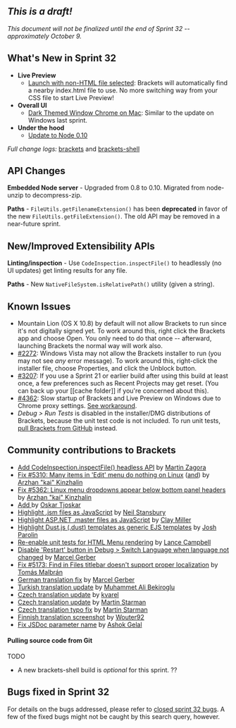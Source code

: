 _This is a draft!_
--------------------
_This document will not be finalized until the end of Sprint 32 -- approximately October 9._

What's New in Sprint 32
-----------------------
* **Live Preview**
    * [Launch with non-HTML file selected](https://trello.com/c/gbBtpARq/709-1-define-default-html-file-for-live-development): Brackets will automatically find a nearby index.html file to use. No more switching way from your CSS file to start Live Preview!
* **Overall UI**
    * [Dark Themed Window Chrome on Mac](https://trello.com/c/oyGfEvrK/900-3-into-darkness-shell-osx): Similar to the update on Windows last sprint.
* **Under the hood**
    * [Update to Node 0.10](https://trello.com/c/2fqQFO5J/999-2-upgrade-node-to-latest-0-10)


_Full change logs:_ [brackets](https://github.com/adobe/brackets/compare/sprint-31a...sprint-32#commits_bucket) and [brackets-shell](https://github.com/adobe/brackets-shell/compare/sprint-31a...sprint-32#commits_bucket)


API Changes
-----------
**Embedded Node server** - Upgraded from 0.8 to 0.10. Migrated from node-unzip to decompress-zip.

**Paths** - `FileUtils.getFilenameExtension()` has been **deprecated** in favor of the new `FileUtils.getFileExtension()`. The old API may be removed in a near-future sprint.

New/Improved Extensibility APIs
-------------------------------
**Linting/inspection** - Use `CodeInspection.inspectFile()` to headlessly (no UI updates) get linting results for any file.

**Paths** - New `NativeFileSystem.isRelativePath()` utility (given a string).


Known Issues
------------
* Mountain Lion (OS X 10.8) by default will not allow Brackets to run since it's not digitally signed yet. To work around this, right click the Brackets app and choose Open. You only need to do that once -- afterward, launching Brackets the normal way will work also.
* [#2272](https://github.com/adobe/brackets/issues/2272): Windows Vista may not allow the Brackets installer to run (you may not see _any_ error message). To work around this, right-click the installer file, choose Properties, and click the Unblock button.
* [#3207](https://github.com/adobe/brackets/issues/3207): If you use a Sprint 21 or earlier build after using this build at least once, a few preferences such as Recent Projects may get reset. (You can back up your [[cache folder]] if you're concerned about this).
* [#4362](https://github.com/adobe/brackets/issues/4362): Slow startup of Brackets and Live Preview on Windows due to Chrome proxy settings. [See workaround](https://support.google.com/chrome/answer/106010?hl=en).
* _Debug > Run Tests_ is disabled in the installer/DMG distributions of Brackets, because the unit test code is not included. To run unit tests, [pull Brackets from GitHub](https://github.com/adobe/brackets/wiki/How-to-Hack-on-Brackets#wiki-getcode) instead.


Community contributions to Brackets
-----------------------------------
* [Add CodeInspection.inspectFile() headless API](https://github.com/adobe/brackets/pull/5125) by [Martin Zagora](https://github.com/zaggino)
* [Fix #5310: Many items in 'Edit' menu do nothing on Linux](https://github.com/adobe/brackets/pull/5311) ([and](https://github.com/adobe/brackets/pull/5350)) by [Arzhan "kai" Kinzhalin](https://github.com/busykai)
* [Fix #5362: Linux menu dropdowns appear below bottom panel headers](https://github.com/adobe/brackets/pull/5363) by [Arzhan "kai" Kinzhalin](https://github.com/busykai)
* [Add <dialog> to HTML tag hinting](https://github.com/adobe/brackets/pull/5390) by [Oskar Tjoskar](https://github.com/tjoskar)
* [Highlight .jsm files as JavaScript](https://github.com/adobe/brackets/pull/5340) by [Neil Stansbury](https://github.com/nstansbury)
* [Highlight ASP.NET .master files as JavaScript](https://github.com/adobe/brackets/pull/5320) by [Clay Miller](https://github.com/smockle)
* [Highlight Dust.js (.dust) templates as generic EJS templates](https://github.com/adobe/brackets/pull/5370) by [Josh Parolin](https://github.com/joshparolin)
* [Re-enable unit tests for HTML Menu rendering](https://github.com/adobe/brackets/pull/5290) by [Lance Campbell](https://github.com/lkcampbell)
* [Disable 'Restart' button in Debug > Switch Language when language not changed](https://github.com/adobe/brackets/pull/5287) by [Marcel Gerber](https://github.com/SAPlayer)
* [Fix #5173: Find in Files titlebar doesn't support proper localization](https://github.com/adobe/brackets/pull/5274) by [Tomás Malbrán](https://github.com/TomMalbran)
* [German translation fix](https://github.com/adobe/brackets/pull/5285) by [Marcel Gerber](https://github.com/SAPlayer)
* [Turkish translation update](https://github.com/adobe/brackets/pull/4808) by [Muhammet Ali Bekiroglu](https://github.com/Cryptexx)
* [Czech translation update](https://github.com/adobe/brackets/pull/5127) by [kvarel](https://github.com/kvarel)
* [Czech translation update](https://github.com/adobe/brackets/pull/5227) by [Martin Starman](https://github.com/martinstarman)
* [Czech translation typo fix](https://github.com/adobe/brackets/pull/5142) by [Martin Starman](https://github.com/martinstarman)
* [Finnish translation screenshot](https://github.com/adobe/brackets/pull/5373) by [Wouter92](https://github.com/Wouter92)
* [Fix JSDoc parameter name](https://github.com/adobe/brackets/pull/5389) by [Ashok Gelal](https://github.com/ashokgelal)

#### Pulling source code from Git
TODO
* A new brackets-shell build is _optional_ for this sprint. ??


Bugs fixed in Sprint 32
-----------------------
For details on the bugs addressed, please refer to [closed sprint 32 bugs](https://github.com/adobe/brackets/issues?labels=&milestone=19&state=closed). A few of the fixed bugs might not be caught by this search query, however.